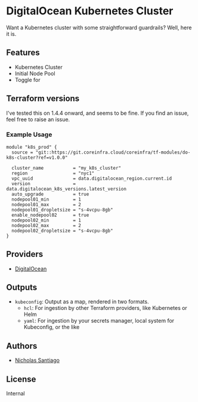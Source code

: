 # DigitalOcean Kubernetes Cluster

Want a Kubernetes cluster with some straightforward guardrails? Well, here it is.

## Features

- Kubernetes Cluster
- Initial Node Pool
- Toggle for 

## Terraform versions

I've tested this on 1.4.4 onward, and seems to be fine. If you find an issue, feel free to raise an issue.

### Example Usage

```hcl
module "k8s_prod" {
  source = "git::https://git.coreinfra.cloud/coreinfra/tf-modules/do-k8s-cluster?ref=v1.0.0"

  cluster_name           = "my_k8s_cluster"
  region                 = "nyc1"
  vpc_uuid               = data.digitalocean_region.current.id
  version                = data.digitalocean_k8s_versions.latest_version
  auto_upgrade           = true
  nodepool01_min         = 1
  nodepool01_max         = 2
  nodepool01_dropletsize = "s-4vcpu-8gb"
  enable_nodepool02      = true
  nodepool02_min         = 1
  nodepool02_max         = 2
  nodepool02_dropletsize = "s-4vcpu-8gb"
}
```

## Providers

- [DigitalOcean](https://registry.terraform.io/providers/digitalocean/digitalocean)

## Outputs

- `kubeconfig`: Output as a map, rendered in two formats.
  - `hcl`: For ingestion by other Terraform providers, like Kubernetes or Helm
  - `yaml`: For ingestion by your secrets manager, local system for Kubeconfig, or the like

## Authors

- [Nicholas Santiago](https://github.com/santiagon610)

## License

Internal
